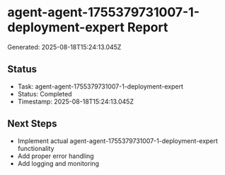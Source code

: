 # agent-agent-1755379731007-1-deployment-expert Report

Generated: 2025-08-18T15:24:13.045Z

## Status
- Task: agent-agent-1755379731007-1-deployment-expert
- Status: Completed
- Timestamp: 2025-08-18T15:24:13.045Z

## Next Steps
- Implement actual agent-agent-1755379731007-1-deployment-expert functionality
- Add proper error handling
- Add logging and monitoring
